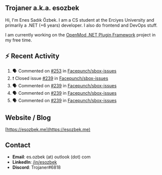 ##  Trojaner a.k.a. esozbek
Hi, I'm Enes Sadık Özbek. I am a CS student at the Erciyes University and primarily a .NET (+6 years) developer. I also do frontend and DevOps stuff.

I am currently working on the [OpenMod .NET Plugin Framework](https://github.com/openmod/openmod) project in my free time. 

## :zap: Recent Activity

<!--START_SECTION:activity-->
1. 🗣 Commented on [#253](https://github.com/Facepunch/sbox-issues/issues/253) in [Facepunch/sbox-issues](https://github.com/Facepunch/sbox-issues)
2. ❗️ Closed issue [#239](https://github.com/Facepunch/sbox-issues/issues/239) in [Facepunch/sbox-issues](https://github.com/Facepunch/sbox-issues)
3. 🗣 Commented on [#239](https://github.com/Facepunch/sbox-issues/issues/239) in [Facepunch/sbox-issues](https://github.com/Facepunch/sbox-issues)
4. 🗣 Commented on [#239](https://github.com/Facepunch/sbox-issues/issues/239) in [Facepunch/sbox-issues](https://github.com/Facepunch/sbox-issues)
5. 🗣 Commented on [#239](https://github.com/Facepunch/sbox-issues/issues/239) in [Facepunch/sbox-issues](https://github.com/Facepunch/sbox-issues)
<!--END_SECTION:activity-->

## Website / Blog
[https://esozbek.me](https://esozbek.me)

## Contact
- **Email**: es.ozbek (at) outlook (dot) com
- **LinkedIn**: [/in/esozbek](https://linkedin.com/in/esozbek)
- **Discord**: Trojaner#6818
